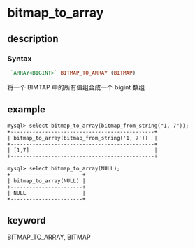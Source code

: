 # bitmap_to_array

## description

### Syntax

```Haskell
 `ARRAY<BIGINT>` BITMAP_TO_ARRAY (BITMAP)
```

将一个 BIMTAP 中的所有值组合成一个 bigint 数组

## example

```Plain text
mysql> select bitmap_to_array(bitmap_from_string("1, 7"));
+----------------------------------------------+
| bitmap_to_array(bitmap_from_string('1, 7'))  |
+----------------------------------------------+
| [1,7]                                        |
+----------------------------------------------+

mysql> select bitmap_to_array(NULL);
+-----------------------+
| bitmap_to_array(NULL) |
+-----------------------+
| NULL                  |
+-----------------------+
```

## keyword

BITMAP_TO_ARRAY, BITMAP
